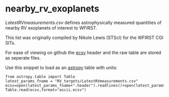# nearby_rv_exoplanets


*LatestRVmeasurements.csv*  defines astrophysically measured
quantities of nearby RV exoplanets of interest to WFIRST.

This list was originally compiled by Nikole Lewis (STScI) for the
 WFIRST CGI SITs.
	
For ease of viewing on github the [ecsv](https://github.com/astropy/astropy-APEs/blob/master/APE6.rst) header and the raw table are
stored as seperate files.

Use this snippet to load as an [astropy](http://www.astropy.org) table with units:

	from astropy.table import Table
	latest_params_fname = "RV_targets/LatestRVmeasurements.csv"
	ecsv=open(latest_params_fname+".header").readlines()+open(latest_params_fname).readlines()
	Table.read(ecsv,format="ascii.ecsv")

